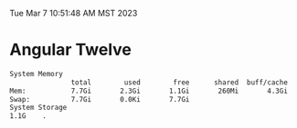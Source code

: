 Tue Mar  7 10:51:48 AM MST 2023

# Angular Twelve

```bash
System Memory
               total        used        free      shared  buff/cache   available
Mem:           7.7Gi       2.3Gi       1.1Gi       260Mi       4.3Gi       4.9Gi
Swap:          7.7Gi       0.0Ki       7.7Gi
System Storage
1.1G	.
```
